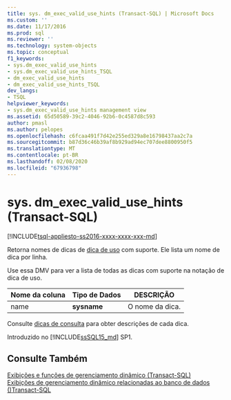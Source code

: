 ```yaml
---
title: sys. dm_exec_valid_use_hints (Transact-SQL) | Microsoft Docs
ms.custom: ''
ms.date: 11/17/2016
ms.prod: sql
ms.reviewer: ''
ms.technology: system-objects
ms.topic: conceptual
f1_keywords:
- sys.dm_exec_valid_use_hints
- sys.dm_exec_valid_use_hints_TSQL
- dm_exec_valid_use_hints
- dm_exec_valid_use_hints_TSQL
dev_langs:
- TSQL
helpviewer_keywords:
- sys.dm_exec_valid_use_hints management view
ms.assetid: 65d50589-39c2-4046-92b6-0c4587d8c593
author: pmasl
ms.author: pelopes
ms.openlocfilehash: c6fcaa491f7d42e255ed329a8e16798437aa2c7a
ms.sourcegitcommit: b87d36c46b39af8b929ad94ec707dee8800950f5
ms.translationtype: MT
ms.contentlocale: pt-BR
ms.lasthandoff: 02/08/2020
ms.locfileid: "67936798"
---
```

# <a name="sysdm_exec_valid_use_hints-transact-sql"></a>sys. dm_exec_valid_use_hints (Transact-SQL)
[!INCLUDE[tsql-appliesto-ss2016-xxxx-xxxx-xxx-md](../../includes/tsql-appliesto-ss2016-xxxx-xxxx-xxx-md.md)]

Retorna nomes de dicas de [dica de uso](../../t-sql/queries/hints-transact-sql-query.md#use_hint) com suporte. Ele lista um nome de dica por linha.  
  
Use essa DMV para ver a lista de todas as dicas com suporte na notação de dica de uso.  
  
|Nome da coluna|Tipo de Dados|DESCRIÇÃO|  
|-----------------|---------------|-----------------|  
|name|**sysname**|O nome da dica.|

Consulte [dicas de consulta](../../t-sql/queries/hints-transact-sql-query.md#use_hint) para obter descrições de cada dica.

Introduzido no [!INCLUDE[ssSQL15_md](../../includes/sssql15-md.md)] SP1.
  
## <a name="see-also"></a>Consulte Também  
    
 [Exibições e funções de gerenciamento dinâmico &#40;Transact-SQL&#41;](~/relational-databases/system-dynamic-management-views/system-dynamic-management-views.md)   
 [Exibições de gerenciamento dinâmico relacionadas ao banco de dados &#40;&#41;Transact-SQL](../../relational-databases/system-dynamic-management-views/database-related-dynamic-management-views-transact-sql.md)  

